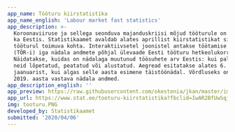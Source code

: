 ```yaml
---
app_name: Tööturu kiirstatistika
app_name_english: 'Labour market fast statistics'
app_description: >-
  Koroonaviiruse ja sellega seonduva majanduskriisi mõjud tööturule on ilmnenud
  ka Eestis. Statistikaamet avaldab alates aprillist kiirstatistikat siinsel
  tööturul toimuva kohta. Interaktiivsetel joonistel antakse töötamise registri
  (TÖR-i) iga nädala andmete põhjal ülevaade Eesti tööturu hetkeolukorrast.
  Näidatakse, kuidas on nädalaga muutunud töösuhete arv Eestis: kui palju on
  neid lõpetatud, peatatud või alustatud. Aegread esitatakse alates 6.
  jaanuarist, kui algas selle aasta esimene täistöönädal. Võrdluseks on toodud
  2019. aasta vastava nädala andmed.
app_description_english: ''
app_preview: https://raw.githubusercontent.com/okestonia/jkan/master/img/tooturu.PNG
app_url: https://www.stat.ee/tooturu-kiirstatistika?fbclid=IwAR2BfUwSqj3leg2-ipLr76fCJ6PDETD7eLTW4-Hq8mU3gqyZXimryt27K6s
img: tooturu.PNG
developed_by: Statistikaamet
submitted: '2020/04/06'
---
```


